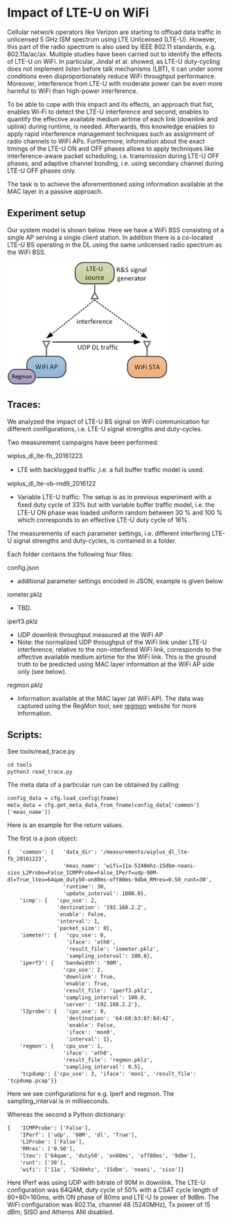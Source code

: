 Impact of LTE-U on WiFi
============================

Cellular network operators like Verizon are starting to offload data traffic in unlicensed 5 GHz ISM spectrum using
LTE Unlicensed (LTE-U). However, this part of the radio spectrum is also used by IEEE 802.11 standards, e.g. 802.11a/ac/ax.
Multiple studies have been carried out to identify the effects of LTE-U on WiFi. In particular, Jindal et al.
showed, as LTE-U duty-cycling does not implement listen before talk mechanisms (LBT), it can under some conditions
even disproportionately reduce WiFi throughput performance. Moreover, interference from LTE-U with moderate power can 
be even more harmful to WiFi than high-power interference.

To be able to cope with this impact and its effects, an approach that fist, enables Wi-Fi to detect the LTE-U
interference and second, enables to quantify the effective available medium airtime of each link (downlink and uplink)
during runtime, is needed. Afterwards, this knowledge enables to apply rapid interference management techniques such as
assignment of radio channels to WiFi APs. Furthermore, information about the exact timings of the LTE-U ON and OFF phases allows to apply techniques like
interference-aware packet scheduling, i.e. transmission during LTE-U OFF phases, and adaptive channel bonding, i.e. using
secondary channel during LTE-U OFF phases only.

The task is to achieve the aforementioned using information available at the MAC layer in a passive approach.

## Experiment setup

Our system model is shown below. Here we have a WiFi BSS consisting of a single AP serving a single client station. 
In addition there is a co-located LTE-U BS operating in the DL using the same unlicensed radio spectrum as the WiFi
BSS.

![system model](system_model_lteu_detailed.png)

## Traces:

We analyzed the impact of LTE-U BS signal on WiFi communication for different configurations, i.e. LTE-U signal strengths 
and duty-cycles. 

Two measurement campaigns have been performed:

wiplus_dl_lte-fb_20161223

- LTE with backlogged trafﬁc ,i.e. a full buffer traffic model is used.

wiplus_dl_lte-vb-rnd9_2016122

- Variable LTE-U traffic: The setup is as in previous experiment with a ﬁxed duty cycle of 33% but
with variable buffer trafﬁc model, i.e. the LTE-U ON phase was loaded uniform random between 30 % and 100 % which
corresponds to an effective LTE-U duty cycle of 16%.

The measurements of each parameter settings, i.e. different interfering LTE-U signal strengths and duty-cycles, is contained in a folder. 

Each folder contains the following four files:

config.json

- additional parameter settings encoded in JSON, example is given below

iometer.pklz

- TBD.

iperf3.pklz

- UDP downlink throughput measured at the WiFi AP
- Note: the normalized UDP throughput of the WiFi link under LTE-U interference, relative to the non-interfered WiFi link, corresponds
to the effective available medium airtime for the WiFi link. This is the ground truth to be predicted using MAC layer information at the WiFi AP side only (see below). 

regmon.pklz

- Information available at the MAC layer (at WiFi AP). The data was captured using the RegMon tool; see [regmon](https://github.com/thuehn/RegMon) website for more information.

## Scripts:

See tools/read_trace.py

	cd tools
	python3 read_trace.py

The meta data of a particular run can be obtained by calling:

    config_data = cfg.load_config(fname)
    meta_data = cfg.get_meta_data_from_fname(config_data['common']['meas_name'])

Here is an example for the return values.

The first is a json object:

    {   'common': {   'data_dir': '/measurements/wiplus_dl_lte-fb_20161223',
                      'meas_name': 'wifi=11a-5240mhz-15dbm-noani-siso_L2Probe=False_ICMPProbe=False_IPerf=udp-90M-dl=True_lteu=64qam_duty50-on80ms-off80ms-9dbm_RMres=0.50_runt=30',
                      'runtime': 30,
                      'update_interval': 1000.0},
        'icmp': {   'cpu_use': 2,
                    'destination': '192.168.2.2',
                    'enable': False,
                    'interval': 1,
                    'packet_size': 0},
        'iometer': {   'cpu_use': 0,
                       'iface': 'ath0',
                       'result_file': 'iometer.pklz',
                       'sampling_interval': 100.0},
        'iperf3': {   'bandwidth': '90M',
                      'cpu_use': 2,
                      'downlink': True,
                      'enable': True,
                      'result_file': 'iperf3.pklz',
                      'sampling_interval': 100.0,
                      'server': '192.168.2.2'},
        'l2probe': {   'cpu_use': 0,
                       'destination': '64:66:b3:6f:8d:42',
                       'enable': False,
                       'iface': 'mon0',
                       'interval': 1},
        'regmon': {   'cpu_use': 1,
                      'iface': 'ath0',
                      'result_file': 'regmon.pklz',
                      'sampling_interval': 0.5},
        'tcpdump': {'cpu_use': 3, 'iface': 'mon1', 'result_file': 'tcpdump.pcap'}}

Here we see configurations for e.g. Iperf and regmon. The sampling_interval is in milliseconds.

Whereas the second a Python dictionary:

    {   'ICMPProbe': ['False'],
        'IPerf': ['udp', '90M', 'dl', 'True'],
        'L2Probe': ['False'],
        'RMres': ['0.50'],
        'lteu': ['64qam', 'duty50', 'on80ms', 'off80ms', '9dbm'],
        'runt': ['30'],
        'wifi': ['11a', '5240mhz', '15dbm', 'noani', 'siso']}

Here IPerf was using UDP with bitrate of 90M in downlink.
The LTE-U configuration was 64QAM, duty cycle of 50% with a CSAT cycle length of 80+80=160ms, with ON phase of 80ms and LTE-U tx power of 9dBm.
The WiFi configuration was 802.11a, channel 48 (5240MHz), Tx power of 15 dBm, SISO and Atheros ANI disabled.
